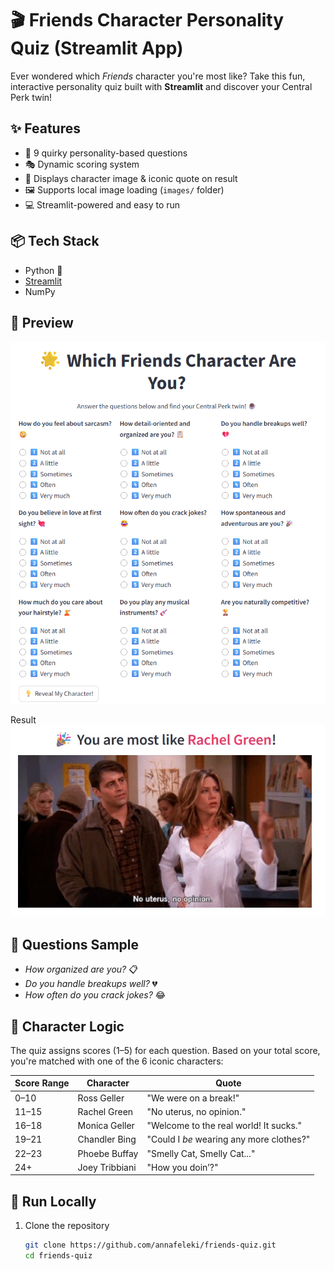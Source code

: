 # 🎬 Friends Character Personality Quiz (Streamlit App)

Ever wondered which *Friends* character you're most like? Take this fun, interactive personality quiz built with **Streamlit** and discover your Central Perk twin!

## ✨ Features

- 🧠 9 quirky personality-based questions
- 🎭 Dynamic scoring system
- 📸 Displays character image & iconic quote on result
- 🖼️ Supports local image loading (`images/` folder)
- 💻 Streamlit-powered and easy to run

## 📦 Tech Stack

- Python 🐍
- [Streamlit](https://streamlit.io/)
- NumPy

## 📸 Preview

![Screenshot](images/app.png)

Result
![Screenshot](images/result.jpg)

## 🧪 Questions Sample

- *How organized are you?* 📋  
- *Do you handle breakups well?* 💔  
- *How often do you crack jokes?* 😂  

## 🧮 Character Logic

The quiz assigns scores (1–5) for each question. Based on your total score, you're matched with one of the 6 iconic characters:

| Score Range | Character         | Quote                                 |
|-------------|-------------------|----------------------------------------|
| 0–10        | Ross Geller       | "We were on a break!"                 |
| 11–15       | Rachel Green      | "No uterus, no opinion."             |
| 16–18       | Monica Geller     | "Welcome to the real world! It sucks."|
| 19–21       | Chandler Bing     | "Could I *be* wearing any more clothes?" |
| 22–23       | Phoebe Buffay     | "Smelly Cat, Smelly Cat..."          |
| 24+         | Joey Tribbiani    | "How you doin’?"                      |

## 🚀 Run Locally

1. Clone the repository  
   ```bash
   git clone https://github.com/annafeleki/friends-quiz.git
   cd friends-quiz
